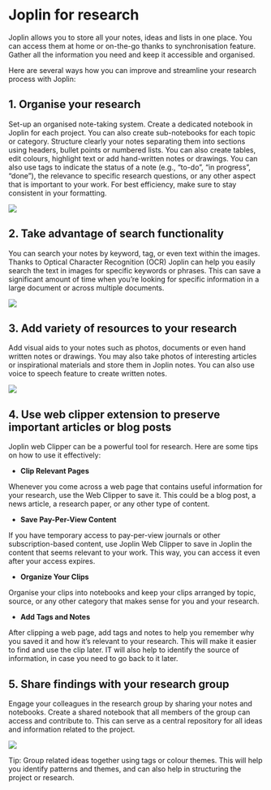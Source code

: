 # Joplin for research

Joplin allows you to store all your notes, ideas and lists in one place. You can access them at home or on-the-go thanks to synchronisation feature. Gather all the information you need and keep it accessible and organised.

Here are several ways how you can improve and streamline your research process with Joplin:

## 1\. Organise your research

Set-up an organised note-taking system. Create a dedicated notebook in Joplin for each project. You can also create sub-notebooks for each topic or category. Structure clearly your notes separating them into sections using headers, bullet points or numbered lists. You can also create tables, edit colours, highlight text or add hand-written notes or drawings. You can also use tags to indicate the status of a note (e.g., “to-do”, “in progress”, “done”), the relevance to specific research questions, or any other aspect that is important to your work. For best efficiency, make sure to stay consistent in your formatting.

<img src="https://raw.githubusercontent.com/laurent22/joplin/dev/Assets/WebsiteAssets/images/use_cases/research/organise.png"  max-width="500px" />

## 2\. Take advantage of search functionality

You can search your notes by keyword, tag, or even text within the images. Thanks to Optical Character Recognition (OCR) Joplin can help you easily search the text in images for specific keywords or phrases. This can save a significant amount of time when you’re looking for specific information in a large document or across multiple documents.

<img src="https://raw.githubusercontent.com/laurent22/joplin/dev/Assets/WebsiteAssets/images/use_cases/research/search.png"  max-width="500px" />

## 3\. Add variety of resources to your research

Add visual aids to your notes such as photos, documents or even hand written notes or drawings. You may also take photos of interesting articles or inspirational materials and store them in Joplin notes. You can also use voice to speech feature to create written notes.

<img src="https://raw.githubusercontent.com/laurent22/joplin/dev/Assets/WebsiteAssets/images/use_cases/research/resources.png"  max-width="500px" />

## 4\. Use web clipper extension to preserve important articles or blog posts

Joplin web Clipper can be a powerful tool for research. Here are some tips on how to use it effectively:

- **Clip Relevant Pages**

Whenever you come across a web page that contains useful information for your research, use the Web Clipper to save it. This could be a blog post, a news article, a research paper, or any other type of content.

- **Save Pay-Per-View Content**

If you have temporary access to pay-per-view journals or other subscription-based content, use Joplin Web Clipper to save in Joplin the content that seems relevant to your work. This way, you can access it even after your access expires.

- **Organize Your Clips**

Organise your clips into notebooks and keep your clips arranged by topic, source, or any other category that makes sense for you and your research.

- **Add Tags and Notes**

After clipping a web page, add tags and notes to help you remember why you saved it and how it’s relevant to your research. This will make it easier to find and use the clip later. IT will also help to identify the source of information, in case you need to go back to it later.

## 5\. Share findings with your research group

Engage your colleagues in the research group by sharing your notes and notebooks. Create a shared notebook that all members of the group can access and contribute to. This can serve as a central repository for all ideas and information related to the project.

<img src="https://raw.githubusercontent.com/laurent22/joplin/dev/Assets/WebsiteAssets/images/use_cases/research/share.png"  max-width="500px" />

Tip: Group related ideas together using tags or colour themes. This will help you identify patterns and themes, and can also help in structuring the project or research.